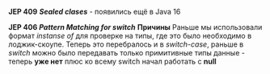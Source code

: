 **JEP 409** ***Sealed clases***  - появились ещё в Java 16 


**JEP 406 _Pattern Matching for switch_** 
**Причины** 
Раньше мы использовали формат _instanse of_ для проверке на типы, где это было необходимо в лоджик-скоупе.
Теперь это перебралось и в _switch-case_, раньше в _switch_ можно было передавать только примитивные типы данные - теперь **уже нет**
плюс ко всему switch начал работать с **null**
